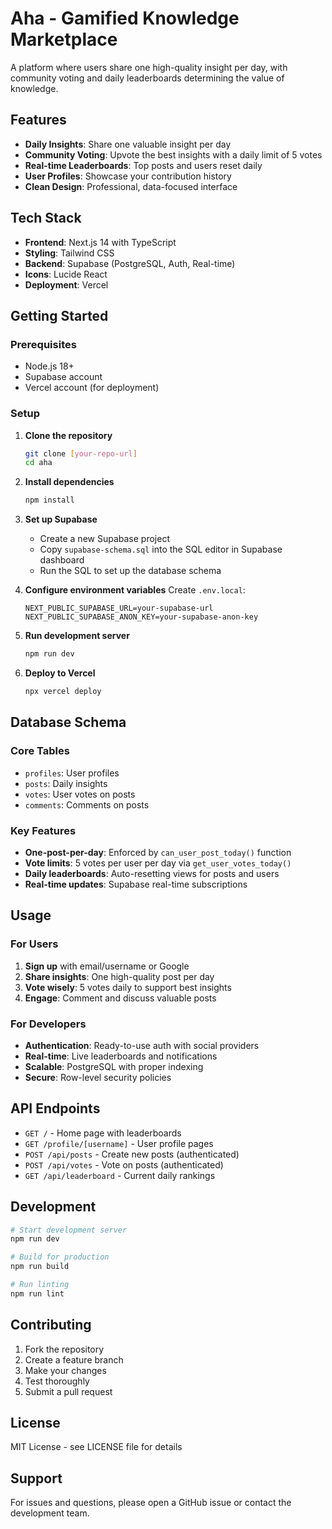 # Aha - Gamified Knowledge Marketplace

A platform where users share one high-quality insight per day, with community voting and daily leaderboards determining the value of knowledge.

## Features

- **Daily Insights**: Share one valuable insight per day
- **Community Voting**: Upvote the best insights with a daily limit of 5 votes
- **Real-time Leaderboards**: Top posts and users reset daily
- **User Profiles**: Showcase your contribution history
- **Clean Design**: Professional, data-focused interface

## Tech Stack

- **Frontend**: Next.js 14 with TypeScript
- **Styling**: Tailwind CSS
- **Backend**: Supabase (PostgreSQL, Auth, Real-time)
- **Icons**: Lucide React
- **Deployment**: Vercel

## Getting Started

### Prerequisites

- Node.js 18+ 
- Supabase account
- Vercel account (for deployment)

### Setup

1. **Clone the repository**
   ```bash
   git clone [your-repo-url]
   cd aha
   ```

2. **Install dependencies**
   ```bash
   npm install
   ```

3. **Set up Supabase**
   - Create a new Supabase project
   - Copy `supabase-schema.sql` into the SQL editor in Supabase dashboard
   - Run the SQL to set up the database schema

4. **Configure environment variables**
   Create `.env.local`:
   ```
   NEXT_PUBLIC_SUPABASE_URL=your-supabase-url
   NEXT_PUBLIC_SUPABASE_ANON_KEY=your-supabase-anon-key
   ```

5. **Run development server**
   ```bash
   npm run dev
   ```

6. **Deploy to Vercel**
   ```bash
   npx vercel deploy
   ```

## Database Schema

### Core Tables
- `profiles`: User profiles
- `posts`: Daily insights
- `votes`: User votes on posts
- `comments`: Comments on posts

### Key Features
- **One-post-per-day**: Enforced by `can_user_post_today()` function
- **Vote limits**: 5 votes per user per day via `get_user_votes_today()`
- **Daily leaderboards**: Auto-resetting views for posts and users
- **Real-time updates**: Supabase real-time subscriptions

## Usage

### For Users
1. **Sign up** with email/username or Google
2. **Share insights**: One high-quality post per day
3. **Vote wisely**: 5 votes daily to support best insights
4. **Engage**: Comment and discuss valuable posts

### For Developers
- **Authentication**: Ready-to-use auth with social providers
- **Real-time**: Live leaderboards and notifications
- **Scalable**: PostgreSQL with proper indexing
- **Secure**: Row-level security policies

## API Endpoints

- `GET /` - Home page with leaderboards
- `GET /profile/[username]` - User profile pages
- `POST /api/posts` - Create new posts (authenticated)
- `POST /api/votes` - Vote on posts (authenticated)
- `GET /api/leaderboard` - Current daily rankings

## Development

```bash
# Start development server
npm run dev

# Build for production
npm run build

# Run linting
npm run lint
```

## Contributing

1. Fork the repository
2. Create a feature branch
3. Make your changes
4. Test thoroughly
5. Submit a pull request

## License

MIT License - see LICENSE file for details

## Support

For issues and questions, please open a GitHub issue or contact the development team.
